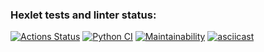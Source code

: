 ### Hexlet tests and linter status:
[![Actions Status](https://github.com/pestrukha/python-project-50/actions/workflows/hexlet-check.yml/badge.svg)](https://github.com/pestrukha/python-project-50/actions)
[![Python CI](https://github.com/pestrukha/python-project-50/actions/workflows/pyci.yml/badge.svg)](https://github.com/pestrukha/python-project-50/actions/workflows/pyci.yml)
[![Maintainability](https://api.codeclimate.com/v1/badges/9fe27a511695c1c8de16/maintainability)](https://codeclimate.com/github/pestrukha/python-project-50/maintainability)
[![asciicast](https://asciinema.org/a/659771.svg)](https://asciinema.org/a/659771)
